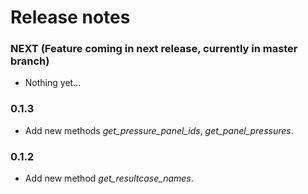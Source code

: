 # Release notes

### NEXT (Feature coming in next release, currently in master branch)
- Nothing yet...

### 0.1.3
- Add new methods *get_pressure_panel_ids*, *get_panel_pressures*.

### 0.1.2
- Add new method *get_resultcase_names*.
